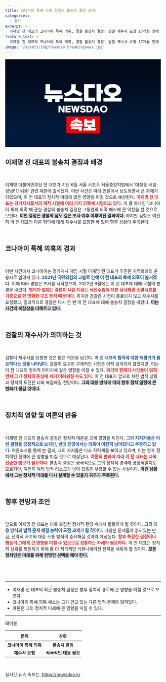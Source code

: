 ```yaml
---
title: 코나아이 특혜 의혹 경찰의 불송치 결정 공개!
categories:
  - 정치
excerpt: >
  이재명 전 대표의 코나아이 특혜 의혹, 경찰 불송치 결정! 검찰 재수사 요청 17개월 만에 혐의 없다 결론. 이 사건의 전말과 뒷이야기가 궁금하다면 클릭하세요!
feature_text: >
  이재명 전 대표의 코나아이 특혜 의혹, 경찰 불송치 결정! 검찰 재수사 요청 17개월 만에 혐의 없다 결론. 이 사건의 전말과 뒷이야기가 궁금하다면 클릭하세요!
image: '/assets/img/newsdao_breakingnews.jpg'
---
```


<p><img src="/assets/img/newsdao_breakingnews.jpg" alt="firstkoreanews 속보" /></p>

<h2 data-ke-size="size26">이재명 전 대표의 불송치 결정과 배경</h2>

<p data-ke-size="size16">&nbsp;</p>

<p>이재명 더불어민주당 전 대표가 지난 6월 서울 서초구 서울중앙지법에서 ‘대장동 배임·성남FC 뇌물’ 관련 재판에 출석했다. 이번 사건은 여러 언론에서 보도되면서 큰 화제가 되었으며, 이 전 대표의 정치적 미래에 많은 영향을 미칠 것으로 예상된다. <b><span style="color: #ee2323;">이재명 전 대표는 경기지사로서의 재직 시절에 여러 가지 의혹에 시달리고 있다.</span></b> 이 중 하나인 '코나아이 특혜 의혹'에 관한 경찰의 불송치 결정은 그동안의 의혹 해소에 큰 역할을 할 것으로 보인다. <b><span style="background-color: #21538527;">이번 결정은 경찰의 심도 깊은 조사 이후 이루어진 결과이다.</span></b> 하지만 검찰은 여전히 이 전 대표의 다른 혐의에 대해 재수사를 요청한 바 있어 향후 상황이 주목된다. </p>

<p data-ke-size="size16">&nbsp;</p>

<h2 data-ke-size="size26">코나아이 특혜 의혹의 경과</h2>

<p data-ke-size="size16">&nbsp;</p>

<p>이번 사건에서 코나아이는 경기지사 재임 시절 이재명 전 대표가 추진한 지역화폐의 운용사로 알려져 있다. <b><span style="color: #1a5490;">2021년 국민의힘의 고발로 인해 이 전 대표의 특혜 의혹이 불거졌다.</span></b> 이에 따라 경찰은 조사를 시작했으며, 2022년 9월에는 이 전 대표에 대해 무혐의 판결을 내렸다. <b><span style="color: #ee2323;">혐의가 없다는 결론이 나온 이유는 낙전수입에 대한 상사채권 소멸시효를 기준으로 한 명확한 구조 분석 때문이다.</span></b> 하지만 검찰은 사건이 종료되지 않고 재수사를 요청했고, 결과적으로 경찰은 다시 한 번 이 전 대표에 대해 불송치 결정을 내렸다. <b><span style="background-color: #21538527;">이는 사건의 복잡성을 더해주고 있다.</span></b> </p>

<p data-ke-size="size16">&nbsp;</p>

<h2 data-ke-size="size26">검찰의 재수사가 의미하는 것</h2>

<p data-ke-size="size16">&nbsp;</p>

<p>검찰이 재수사를 요청한 것은 많은 의문을 남긴다. <b><span style="color: #1a5490;">이 전 대표의 혐의에 대한 재평가가 필요하다는 것을 나타낸다.</span></b> 검찰이 요구한 구체적인 사항은 아직 공개되지 않았지만, 이는 이 전 대표의 정치적 이미지에 깊은 영향을 미칠 수 있다. <b><span style="color: #ee2323;">과거와 현재의 사건들이 얽히면서 그가 정치의 중심에 서기 어려워질 수도 있다.</span></b> 이 전 대표가 앞으로 처한 법적 상황과 정치적 도전은 더욱 복잡해질 전망이다. <b><span style="background-color: #21538527;">그의 대응 방식에 따라 향후 정치 일정에 큰 변화가 생길 것이다.</span></b></p>

<p data-ke-size="size16">&nbsp;</p>

<h2 data-ke-size="size26">정치적 영향 및 여론의 반응</h2>

<p data-ke-size="size16">&nbsp;</p>

<p>이재명 전 대표의 불송치 결정은 정치적 여론을 크게 영향을 미친다. <b><span style="color: #1a5490;">그의 지지자들은 이번 결정을 긍정적으로 보지만, 반대 진영에서는 의혹이 여전히 남아있다고 주장하고 있다.</span></b> 여론조사를 통해 본 결과, 그의 지지율은 다소 하락세를 보이고 있으며, 이는 향후 정치적인 전략에 큰 영향을 미칠 것으로 예상된다. <b><span style="color: #ee2323;">여론의 변화에 따라 이 전 대표는 더욱 신중한 행보가 필요하다.</span></b> 불송치 결정은 궁극적으로 그의 정치적 경력에 긍정적일지도 모르지만, 여전히 여러 법적 리스크가 남아 있음은 부정할 수 없는 사실이다. <b><span style="background-color: #21538527;">이런 상황에서 그는 정치적 미래를 다시 설계할 수 있을지 귀추가 주목된다.</span></b></p>

<p data-ke-size="size16">&nbsp;</p>

<h2 data-ke-size="size26">향후 전망과 조언</h2>

<p data-ke-size="size16">&nbsp;</p>

<p>앞으로 이재명 전 대표는 더욱 복잡한 정치적 환경 속에서 활동하게 될 것이다. <b><span style="color: #1a5490;">그의 대응 방식과 법적 문제 해결 능력이 도전 과제가 될 것이다.</span></b> 다양한 문제들이 얽혀있는 만큼, 전략적 사고와 대중 소통 방식이 중요해질 것이라 예상된다. <b><span style="color: #ee2323;">향후 특정한 결정이나 행동이 그에게 큰 영향을 미칠 수 있으므로 성찰하는 자세가 필요하다.</span></b> 이 전 대표는 정치적 신뢰를 복원하기 위해 좀 더 적극적인 커뮤니케이션 전략을 세워야 할 것이다. <b><span style="background-color: #21538527;">모든 정치인은 미래를 위해 현명한 선택을 해야 한다.</span></b></p>

<p data-ke-size="size16">&nbsp;</p>

<p data-ke-size="size16">&nbsp;</p>

<hr />

<ul>
    <li>이재명 전 대표의 최근 불송치 결정은 향후 정치적 경로에 큰 영향을 미칠 것으로 보인다.</li>
    <li>코나아이 특혜 의혹 해소는 그가 안고 있는 다른 법적 문제와 얽혀있다.</li>
    <li>여론은 그의 정치적 미래에 큰 영향을 미칠 수 있다.</li>
</ul>

<hr />

<p>테이블 </p>

<table style="width: 100%; border-collapse: collapse;">
    <thead>
        <tr>
            <th style="text-align: center; height: 25px;"><b>문제</b></th>
            <th style="text-align: center; height: 25px;"><b>상황</b></th>
        </tr>
    </thead>
    <tbody>
        <tr>
            <td style="text-align: center; height: 17px;"><b>코나아이 특혜 의혹</b></td>
            <td style="text-align: center; height: 17px;"><b>불송치 결정</b></td>
        </tr>
        <tr>
            <td style="text-align: center; height: 17px;"><b>재수사 요청</b></td>
            <td style="text-align: center; height: 17px;"><b>적극적인 대응 필요</b></td>
        </tr>
    </tbody>
</table>

<p data-ke-size="size16">&nbsp;</p>
실시간 뉴스 속보는, <a href="https://newsdao.kr" rel="dofollow">https://newsdao.kr</a>


